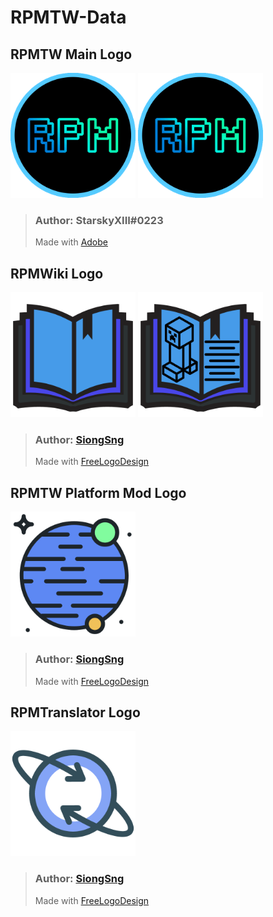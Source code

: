 # RPMTW-Data

## RPMTW Main Logo
<p>
<img src="https://raw.githubusercontent.com/RPMTW/RPMTW-Data/main/logo/rpmtw-logo.gif" width="200" >
<img src="https://raw.githubusercontent.com/RPMTW/RPMTW-Data/main/logo/rpmtw-logo.png" width="200" >
<p>
  
> ### Author: StarskyXIII#0223
> Made with [Adobe](https://www.adobe.com)

## RPMWiki Logo
<p>
<img src="https://raw.githubusercontent.com/RPMTW/RPMTW-Data/main/logo/rpmwiki-logo.png" width="200" >
<img src="https://raw.githubusercontent.com/RPMTW/RPMTW-Data/main/logo/rpmwiki-logo-complex.png" width="200" >
<p>
  
> ### Author: [SiongSng](https://github.com/SiongSng)  
> Made with [FreeLogoDesign](https://www.freelogodesign.org)

## RPMTW Platform Mod Logo
<p>
<img src="https://raw.githubusercontent.com/RPMTW/RPMTW-Data/main/logo/rpmtw-platform/rpmtw-platform-logo.png" width="200" >
<p>
  
> ### Author: [SiongSng](https://github.com/SiongSng)  
> Made with [FreeLogoDesign](https://www.freelogodesign.org)


## RPMTranslator Logo
<p>
<img src="https://raw.githubusercontent.com/RPMTW/RPMTW-Data/main/logo/rpmtranslator/rpmtranslator-logo.png" width="200" >
<p>
  
> ### Author: [SiongSng](https://github.com/SiongSng)  
> Made with [FreeLogoDesign](https://www.freelogodesign.org)
